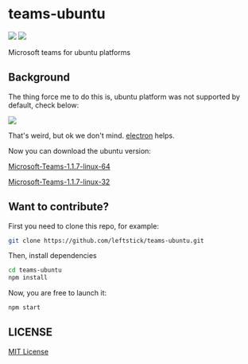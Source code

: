 teams-ubuntu
==================
![][david-url]
![][license-url]

Microsoft teams for ubuntu platforms

## Background

The thing force me to do this is, ubuntu platform was not supported by default, check below:

![](https://raw.githubusercontent.com/leftstick/teams-ubuntu/master/doc/img/apps.png)

That's weird, but ok we don't mind. [electron](http://electron.atom.io/) helps.

Now you can download the ubuntu version: 

[Microsoft-Teams-1.1.7-linux-64](https://github.com/leftstick/teams-ubuntu/releases/download/1.1.7/Microsoft-Teams-linux-x64.zip)

[Microsoft-Teams-1.1.7-linux-32](https://github.com/leftstick/teams-ubuntu/releases/download/1.1.7/Microsoft-Teams-linux-ia32.zip)

## Want to contribute?

First you need to clone this repo, for example:

```bash
git clone https://github.com/leftstick/teams-ubuntu.git
```

Then, install dependencies

```bash
cd teams-ubuntu
npm install
```

Now, you are free to launch it:

```bash
npm start
```

## LICENSE ##

[MIT License](https://raw.githubusercontent.com/leftstick/teams-ubuntu/master/LICENSE)


[david-url]: https://david-dm.org/leftstick/teams-ubuntu.png
[license-url]: https://img.shields.io/github/license/leftstick/teams-ubuntu.svg
